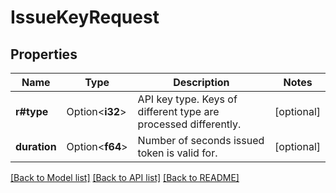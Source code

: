 # IssueKeyRequest

## Properties

Name | Type | Description | Notes
------------ | ------------- | ------------- | -------------
**r#type** | Option<**i32**> | API key type. Keys of different type are processed differently. | [optional]
**duration** | Option<**f64**> | Number of seconds issued token is valid for. | [optional]

[[Back to Model list]](../README.md#documentation-for-models) [[Back to API list]](../README.md#documentation-for-api-endpoints) [[Back to README]](../README.md)


